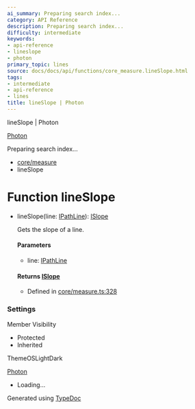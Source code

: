 ```yaml
---
ai_summary: Preparing search index...
category: API Reference
description: Preparing search index...
difficulty: intermediate
keywords:
- api-reference
- lineslope
- photon
primary_topic: lines
source: docs/docs/api/functions/core_measure.lineSlope.html
tags:
- intermediate
- api-reference
- lines
title: lineSlope | Photon
---
```

lineSlope | Photon

[Photon](../index.md)




Preparing search index...

* [core/measure](../modules/core_measure.md)
* lineSlope

# Function lineSlope

* lineSlope(line: [IPathLine](../interfaces/core_schema.IPathLine.md)): [ISlope](../interfaces/core_core.ISlope.md)

  Gets the slope of a line.

  #### Parameters

  + line: [IPathLine](../interfaces/core_schema.IPathLine.md)

  #### Returns [ISlope](../interfaces/core_core.ISlope.md)

  + Defined in [core/measure.ts:328](https://github.com/mwhite454/photon/blob/main/packages/photon/src/core/measure.ts#L328)

### Settings

Member Visibility

* Protected
* Inherited

ThemeOSLightDark

[Photon](../index.md)

* Loading...

Generated using [TypeDoc](https://typedoc.org/)
